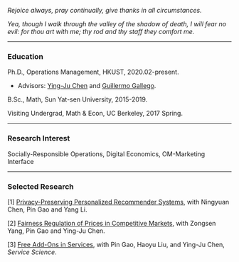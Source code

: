 _Rejoice always, pray continually, give thanks in all circumstances._

_Yea, though I walk through the valley of the shadow of death, I will fear no evil: for thou art with me; thy rod and thy staff they comfort me._

* * *
### Education
Ph.D., Operations Management, HKUST, 2020.02-present.
- Advisors: [Ying-Ju Chen](https://imchen.people.ust.hk/) and [Guillermo Gallego](https://ieda.ust.hk/dfaculty/ggallego/).

B.Sc., Math, Sun Yat-sen University, 2015-2019.

Visiting Undergrad, Math & Econ, UC Berkeley, 2017 Spring.

* * *
### Research Interest
Socially-Responsible Operations, Digital Economics, OM-Marketing Interface

* * *
### Selected Research
[1] [Privacy-Preserving Personalized Recommender Systems](https://www.researchgate.net/publication/363364152_Privacy-Preserving_Personalized_Recommender_Systems), with Ningyuan Chen, Pin Gao and Yang Li.

[2] [Fairness Regulation of Prices in Competitive Markets](https://www.researchgate.net/publication/359046134_Fairness_Regulation_of_Prices_in_Competitive_Markets), with Zongsen Yang, Pin Gao and Ying-Ju Chen.

[3] [Free Add-Ons in Services](https://pubsonline.informs.org/doi/abs/10.1287/serv.2022.0307), with Pin Gao, Haoyu Liu, and Ying-Ju Chen, *Service Science*.
